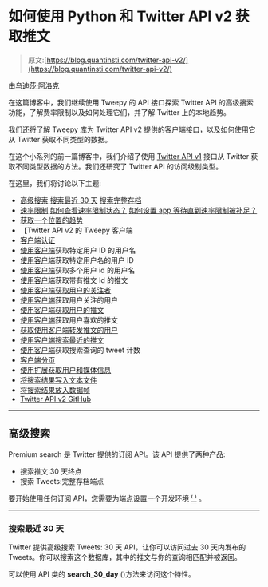 # 如何使用 Python 和 Twitter API v2 获取推文

> 原文:[https://blog.quantinsti.com/twitter-api-v2/](https://blog.quantinsti.com/twitter-api-v2/)

由[乌迪莎·阿洛克](http://www.linkedin.com/in/udisha-alok)

在这篇博客中，我们继续使用 Tweepy 的 API 接口探索 Twitter API 的高级搜索功能，了解费率限制以及如何处理它们，并了解 Twitter 上的本地趋势。

我们还将了解 Tweepy 库为 Twitter API v2 提供的客户端接口，以及如何使用它从 Twitter 获取不同类型的数据。

在这个小系列的前一篇博客中，我们介绍了使用 [Twitter API v1](/python-twitter-api/) 接口从 Twitter 获取不同类型数据的方法。我们还研究了 Twitter API 的访问级别类型。

在这里，我们将讨论以下主题:

*   [高级搜索](#premium-search)
    [搜索最近 30 天](#search-last-30-days)
    [搜索完整存档](#search-the-full-archive)
*   [速率限制](#rate-limits)
    [如何查看速率限制状态？](#how-to-check-the-rate-limit-status)
    [如何设置 app 等待直到速率限制被补足？](#how-to-set-the-app-to-wait-till-the-rate-limit-is-replenished)
*   [获取一个位置的趋势](#get-trends-for-a-location)
*   【Twitter API v2 的 Tweepy 客户端
*   [客户端认证](#client-authentication)
*   [使用客户端](#get-the-user-name-for-a-particular-user-id-using-client)获取特定用户 ID 的用户名
*   [使用客户端](#get-the-user-id-for-a-particular-user-name-using-client)获取特定用户名的用户 ID
*   [使用客户端](#get-the-user-names-for-multiple-user-ids-using-client)获取多个用户 id 的用户名
*   [使用客户端](#get-tweet-s-with-tweet-id-s-using-client)获取带有推文 Id 的推文
*   [使用客户端获取用户的关注者](#get-a-user-s-followers-using-client)
*   [使用客户端](#get-users-that-the-user-follows-using-client)获取用户关注的用户
*   [使用客户端获取用户的推文](#get-a-user-s-tweets-using-client)
*   [使用客户端](#get-tweets-that-a-user-liked-using-client)获取用户喜欢的推文
*   [获取使用客户端转发推文的用户](#get-users-who-retweeted-a-tweet-using-client)
*   [使用客户端搜索最近的推文](#search-recent-tweets-using-client)
*   [使用客户端](#get-tweet-count-for-a-search-query-using-client)获取搜索查询的 tweet 计数
*   [客户端分页](#pagination-in-client)
*   [使用扩展获取用户和媒体信息](#using-expansions-to-get-user-and-media-information)
*   [将搜索结果写入文本文件](#writing-the-search-results-to-a-text-file)
*   [将搜索结果放入数据帧](#putting-the-search-results-into-a-dataframe)
*   [Twitter API v2 GitHub](#twitter-api-v2-github)

* * *

## 高级搜索

Premium search 是 Twitter 提供的订阅 API。该 API 提供了两种产品:

*   搜索推文:30 天终点
*   搜索 Tweets:完整存档端点

要开始使用任何订阅 API，您需要为端点设置一个开发环境 [⁽ ⁾](https://developer.twitter.com/en/account/environments) 。

* * *

### 搜索最近 30 天

Twitter 提供高级搜索 Tweets: 30 天 API，让你可以访问过去 30 天内发布的 Tweets。你可以搜索这个数据库，其中的推文与你的查询相匹配并被返回。

可以使用 API 类的 **search_30_day** ()方法来访问这个特性。
